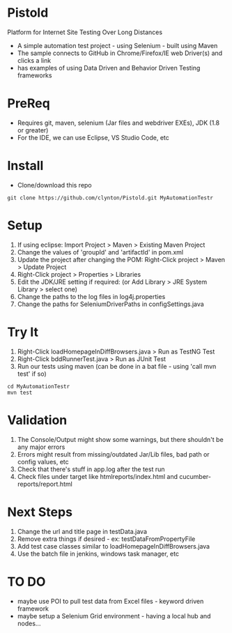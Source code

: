 # Pistold
Platform for Internet Site Testing Over Long Distances
- A simple automation test project - using Selenium - built using Maven
- The sample connects to GitHub in Chrome/Firefox/IE web Driver(s) and clicks a link
- has examples of using Data Driven and Behavior Driven Testing frameworks

# PreReq
* Requires git, maven, selenium (Jar files and webdriver EXEs), JDK (1.8 or greater)
* For the IDE, we can use Eclipse, VS Studio Code, etc

# Install

* Clone/download this repo

```shell
git clone https://github.com/clynton/Pistold.git MyAutomationTestr
```

# Setup
	
1. If using eclipse: Import Project > Maven > Existing Maven Project
2. Change the values of 'groupId' and 'artifactId' in pom.xml
3. Update the project after changing the POM: Right-Click project > Maven > Update Project
4. Right-Click project > Properties > Libraries
5. Edit the JDK/JRE setting if required: (or Add Library > JRE System Library > select one)
6. Change the paths to the log files in log4j.properties
7. Change the paths for SeleniumDriverPaths in configSettings.java

# Try It
1. Right-Click loadHomepageInDiffBrowsers.java > Run as TestNG Test
2. Right-Click bddRunnerTest.java > Run as JUnit Test
3. Run our tests using maven (can be done in a bat file - using 'call mvn test' if so)

```dos
cd MyAutomationTestr
mvn test
```

# Validation

1. The Console/Output might show some warnings, but there shouldn't be any major errors
2. Errors might result from missing/outdated Jar/Lib files, bad path or config values, etc
3. Check that there's stuff in app.log after the test run
4. Check files under target like htmlreports/index.html and cucumber-reports/report.html

# Next Steps

1. Change the url and title page in testData.java
2. Remove extra things if desired - ex: testDataFromPropertyFile
3. Add test case classes similar to loadHomepageInDiffBrowsers.java
4. Use the batch file in jenkins, windows task manager, etc

# TO DO
- maybe use POI to pull test data from Excel files - keyword driven framework
- maybe setup a Selenium Grid environment - having a local hub and nodes... 

<br/><br/><br/>



